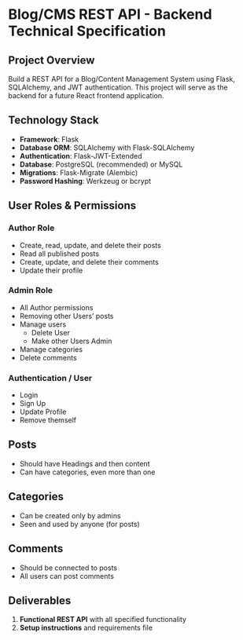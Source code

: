 # Blog/CMS REST API - Backend Technical Specification

## Project Overview

Build a REST API for a Blog/Content Management System using Flask, SQLAlchemy, and JWT authentication. This project will serve as the backend for a future React frontend application.

## Technology Stack

- **Framework**: Flask
- **Database ORM**: SQLAlchemy with Flask-SQLAlchemy
- **Authentication**: Flask-JWT-Extended
- **Database**: PostgreSQL (recommended) or MySQL
- **Migrations**: Flask-Migrate (Alembic)
- **Password Hashing**: Werkzeug or bcrypt

## User Roles & Permissions

### Author Role

- Create, read, update, and delete their posts
- Read all published posts
- Create, update, and delete their comments
- Update their profile

### Admin Role

- All Author permissions
- Removing other Users’ posts
- Manage users
  - Delete User
  - Make other Users Admin
- Manage categories
- Delete comments

### Authentication / User

- Login
- Sign Up
- Update Profile
- Remove themself

## Posts

- Should have Headings and then content
- Can have categories, even more than one

## Categories

- Can be created only by admins
- Seen and used by anyone (for posts)

## Comments

- Should be connected to posts
- All users can post comments

## Deliverables

1. **Functional REST API** with all specified functionality
2. **Setup instructions** and requirements file
